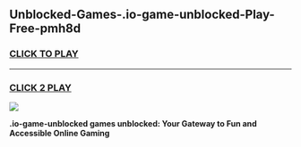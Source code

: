 
## Unblocked-Games-.io-game-unblocked-Play-Free-pmh8d
<h3>
<a href="https://premium76.site?title=.io-game-unblocked&ref=10A">CLICK TO PLAY</a></h3>
<hr>

<h3>
<a href="https://premium76.site?title=.io-game-unblocked&ref=10A">CLICK 2 PLAY</a>
  
</h3>

<a href="https://premium76.site?title=.io-game-unblocked&ref=10A"><img src="https://clearcache.store/games.png"></a>


**.io-game-unblocked games unblocked: Your Gateway to Fun and Accessible Online Gaming**
